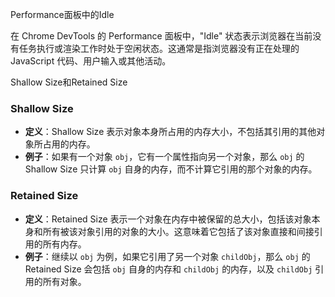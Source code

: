 Performance面板中的Idle

在 Chrome DevTools 的 Performance 面板中，"Idle" 状态表示浏览器在当前没有任务执行或渲染工作时处于空闲状态。这通常是指浏览器没有正在处理的 JavaScript 代码、用户输入或其他活动。

Shallow Size和Retained Size

### Shallow Size

- **定义**：Shallow Size 表示对象本身所占用的内存大小，不包括其引用的其他对象所占用的内存。
- **例子**：如果有一个对象 `obj`，它有一个属性指向另一个对象，那么 `obj` 的 Shallow Size 只计算 `obj` 自身的内存，而不计算它引用的那个对象的内存。

### Retained Size

- **定义**：Retained Size 表示一个对象在内存中被保留的总大小，包括该对象本身和所有被该对象引用的对象的大小。这意味着它包括了该对象直接和间接引用的所有内存。
- **例子**：继续以 `obj` 为例，如果它引用了另一个对象 `childObj`，那么 `obj` 的 Retained Size 会包括 `obj` 自身的内存和 `childObj` 的内存，以及 `childObj` 引用的所有对象。

